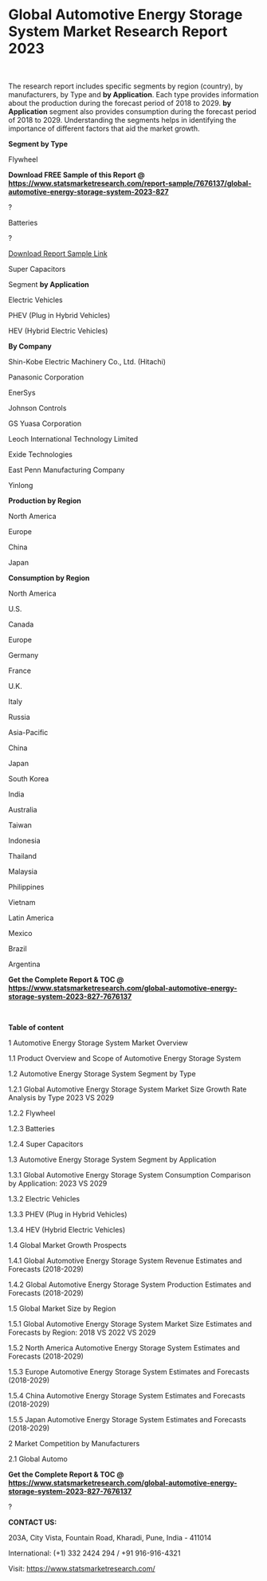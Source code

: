 <h1>Global Automotive Energy Storage System Market Research Report 2023</h1><br/><p>The research report includes specific segments by region (country), by manufacturers, by Type and <strong>by Application</strong>. Each type provides information about the production during the forecast period of 2018 to 2029. <strong>by Application</strong> segment also provides consumption during the forecast period of 2018 to 2029. Understanding the segments helps in identifying the importance of different factors that aid the market growth.</p>
 
 
 
 <p><strong>Segment by Type</strong></p>
 
 
 
 <p>Flywheel</p>
 
 
 
 <div><b>Download FREE Sample of this Report @ <a href="https://www.statsmarketresearch.com/download-free-sample/7676137/global-automotive-energy-storage-system-2023-827">https://www.statsmarketresearch.com/report-sample/7676137/global-automotive-energy-storage-system-2023-827</a></b></div>
 
 
 
 <p>? </p>
 
 
 
 <p>Batteries</p>
 
 
 
 <p>? </p>
 
 
 
 <p><a href="https://www.statsmarketresearch.com/download-free-sample/7676137/global-automotive-energy-storage-system-2023-827">Download Report Sample Link</a></p>
 
 
 
 <p>Super Capacitors</p>
 
 
 
 <p>Segment <strong>by Application</strong></p>
 
 
 
 <p>Electric Vehicles</p>
 
 
 
 <p>PHEV (Plug in Hybrid Vehicles)</p>
 
 
 
 <p>HEV (Hybrid Electric Vehicles)</p>
 
 
 
 <p><strong>By Company</strong></p>
 
 
 
 <p>Shin-Kobe Electric Machinery Co., Ltd. (Hitachi)</p>
 
 
 
 <p>Panasonic Corporation</p>
 
 
 
 <p>EnerSys</p>
 
 
 
 <p>Johnson Controls</p>
 
 
 
 <p>GS Yuasa Corporation</p>
 
 
 
 <p>Leoch International Technology Limited</p>
 
 
 
 <p>Exide Technologies</p>
 
 
 
 <p>East Penn Manufacturing Company</p>
 
 
 
 <p>Yinlong</p>
 
 
 
 <p><strong>Production by Region</strong></p>
 
 
 
 <p>North America</p>
 
 
 
 <p>Europe</p>
 
 
 
 <p>China</p>
 
 
 
 <p>Japan</p>
 
 
 
 <p><strong>Consumption by Region</strong></p>
 
 
 
 <p>North America</p>
 
 
 
 <p>U.S.</p>
 
 
 
 <p>Canada</p>
 
 
 
 <p>Europe</p>
 
 
 
 <p>Germany</p>
 
 
 
 <p>France</p>
 
 
 
 <p>U.K.</p>
 
 
 
 <p>Italy</p>
 
 
 
 <p>Russia</p>
 
 
 
 <p>Asia-Pacific</p>
 
 
 
 <p>China</p>
 
 
 
 <p>Japan</p>
 
 
 
 <p>South Korea</p>
 
 
 
 <p>India</p>
 
 
 
 <p>Australia</p>
 
 
 
 <p>Taiwan</p>
 
 
 
 <p>Indonesia</p>
 
 
 
 <p>Thailand</p>
 
 
 
 <p>Malaysia</p>
 
 
 
 <p>Philippines</p>
 
 
 
 <p>Vietnam</p>
 
 
 
 <p>Latin America</p>
 
 
 
 <p>Mexico</p>
 
 
 
 <p>Brazil</p>
 
 
 
 <p>Argentina</p>
 
 
 
 <div><b>Get the Complete Report & TOC @ <a href="https://www.statsmarketresearch.com/global-automotive-energy-storage-system-2023-827-7676137">https://www.statsmarketresearch.com/global-automotive-energy-storage-system-2023-827-7676137</a></b></div>
 
 
 
 <p><br />
 
 <b>Table of content</b></p>
 
 
 
 <p>1 Automotive Energy Storage System Market Overview<br />
 
 1.1 Product Overview and Scope of Automotive Energy Storage System<br />
 
 1.2 Automotive Energy Storage System Segment by Type<br />
 
 1.2.1 Global Automotive Energy Storage System Market Size Growth Rate Analysis by Type 2023 VS 2029<br />
 
 1.2.2 Flywheel<br />
 
 1.2.3 Batteries<br />
 
 1.2.4 Super Capacitors<br />
 
 1.3 Automotive Energy Storage System Segment by Application<br />
 
 1.3.1 Global Automotive Energy Storage System Consumption Comparison by Application: 2023 VS 2029<br />
 
 1.3.2 Electric Vehicles<br />
 
 1.3.3 PHEV (Plug in Hybrid Vehicles)<br />
 
 1.3.4 HEV (Hybrid Electric Vehicles)<br />
 
 1.4 Global Market Growth Prospects<br />
 
 1.4.1 Global Automotive Energy Storage System Revenue Estimates and Forecasts (2018-2029)<br />
 
 1.4.2 Global Automotive Energy Storage System Production Estimates and Forecasts (2018-2029)<br />
 
 1.5 Global Market Size by Region<br />
 
 1.5.1 Global Automotive Energy Storage System Market Size Estimates and Forecasts by Region: 2018 VS 2022 VS 2029<br />
 
 1.5.2 North America Automotive Energy Storage System Estimates and Forecasts (2018-2029)<br />
 
 1.5.3 Europe Automotive Energy Storage System Estimates and Forecasts (2018-2029)<br />
 
 1.5.4 China Automotive Energy Storage System Estimates and Forecasts (2018-2029)<br />
 
 1.5.5 Japan Automotive Energy Storage System Estimates and Forecasts (2018-2029)<br />
 
 2 Market Competition by Manufacturers<br />
 
 2.1 Global Automo</p>
 
 
 
 <div><b>Get the Complete Report & TOC @ <a href="https://www.statsmarketresearch.com/global-automotive-energy-storage-system-2023-827-7676137">https://www.statsmarketresearch.com/global-automotive-energy-storage-system-2023-827-7676137</a></b></div>
 
 
 
 <p>? </p>
 
 
 
 <p><b>CONTACT US:</b><br />
 
 203A, City Vista, Fountain Road, Kharadi, Pune, India - 411014<br />
 
 International: (+1) 332 2424 294 / +91 916-916-4321<br />
 
 Visit: <a href="https://www.statsmarketresearch.com/">https://www.statsmarketresearch.com/</a></p>